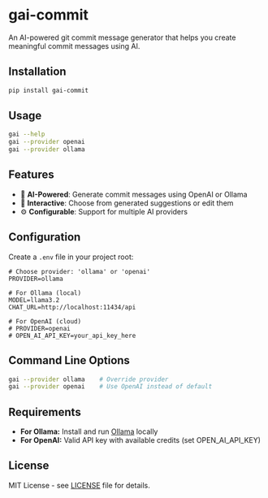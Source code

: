 # gai-commit

An AI-powered git commit message generator that helps you create meaningful commit messages using AI.

## Installation

```bash
pip install gai-commit
```

## Usage

```bash
gai --help
gai --provider openai
gai --provider ollama
```

## Features

- 🤖 **AI-Powered**: Generate commit messages using OpenAI or Ollama
- 🔄 **Interactive**: Choose from generated suggestions or edit them
- ⚙️ **Configurable**: Support for multiple AI providers

## Configuration

Create a `.env` file in your project root:

```dotenv
# Choose provider: 'ollama' or 'openai'
PROVIDER=ollama

# For Ollama (local)
MODEL=llama3.2
CHAT_URL=http://localhost:11434/api

# For OpenAI (cloud)
# PROVIDER=openai
# OPEN_AI_API_KEY=your_api_key_here
```

## Command Line Options

```bash
gai --provider ollama    # Override provider
gai --provider openai    # Use OpenAI instead of default
```

## Requirements

- **For Ollama:** Install and run [Ollama](https://ollama.ai) locally
- **For OpenAI:** Valid API key with available credits (set OPEN_AI_API_KEY)

## License

MIT License - see [LICENSE](LICENSE) file for details.
